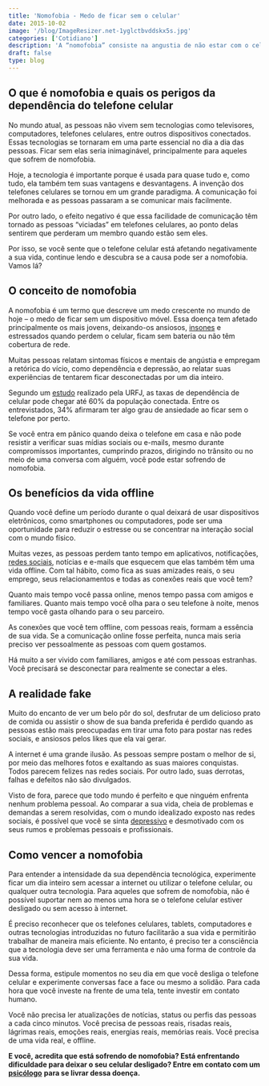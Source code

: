 ```yaml
---
title: 'Nomofobia - Medo de ficar sem o celular'
date: 2015-10-02
image: '/blog/ImageResizer.net-1yglctbvddskx5s.jpg'
categories: ['Cotidiano']
description: 'A “nomofobia” consiste na angustia de não estar com o celular próximo, fazendo a pessoa sentir sintomas como angustia, ansiedade, desamparo, impotência...'
draft: false
type: blog
---
```


## **O que é nomofobia e quais os perigos da dependência do telefone celular**

No mundo atual, as pessoas não vivem sem tecnologias como televisores, computadores, telefones celulares, entre outros dispositivos conectados. Essas tecnologias se tornaram em uma parte essencial no dia a dia das pessoas. Ficar sem elas seria inimaginável, principalmente para aqueles que sofrem de nomofobia.

Hoje, a tecnologia é importante porque é usada para quase tudo e, como tudo, ela também tem suas vantagens e desvantagens. A invenção dos telefones celulares se tornou em um grande paradigma. A comunicação foi melhorada e as pessoas passaram a se comunicar mais facilmente.

Por outro lado, o efeito negativo é que essa facilidade de comunicação têm tornado as pessoas “viciadas” em telefones celulares, ao ponto delas sentirem que perderam um membro quando estão sem eles.

Por isso, se você sente que o telefone celular está afetando negativamente a sua vida, continue lendo e descubra se a causa pode ser a nomofobia. Vamos lá?

## **O conceito de nomofobia**

A nomofobia é um termo que descreve um medo crescente no mundo de hoje – o medo de ficar sem um dispositivo móvel. Essa doença tem afetado principalmente os mais jovens, deixando-os ansiosos, [insones](/diminuir-a-insonia/) e estressados quando perdem o celular, ficam sem bateria ou não têm cobertura de rede.

Muitas pessoas relatam sintomas físicos e mentais de angústia e empregam a retórica do vício, como dependência e depressão, ao relatar suas experiências de tentarem ficar desconectadas por um dia inteiro.

Segundo um [estudo](https://veja.abril.com.br/blog/letra-de-medico/nomofobia-a-dependencia-do-telefone-celular-este-e-o-seu-caso/) realizado pela URFJ, as taxas de dependência de celular pode chegar até 60% da população conectada. Entre os entrevistados, 34% afirmaram ter algo grau de ansiedade ao ficar sem o telefone por perto.

Se você entra em pânico quando deixa o telefone em casa e não pode resistir a verificar suas mídias sociais ou e-mails, mesmo durante compromissos importantes, cumprindo prazos, dirigindo no trânsito ou no meio de uma conversa com alguém, você pode estar sofrendo de nomofobia.

## **Os benefícios da vida offline**

Quando você define um período durante o qual deixará de usar dispositivos eletrônicos, como smartphones ou computadores, pode ser uma oportunidade para reduzir o estresse ou se concentrar na interação social com o mundo físico.

Muitas vezes, as pessoas perdem tanto tempo em aplicativos, notificações, [redes sociais](/como-utilizar-as-redes-sociais-sem-perder-a-produtividade/), notícias e e-mails que esquecem que elas também têm uma vida offline. Com tal hábito, como fica as suas amizades reais, o seu emprego, seus relacionamentos e todas as conexões reais que você tem?

Quanto mais tempo você passa online, menos tempo passa com amigos e familiares. Quanto mais tempo você olha para o seu telefone à noite, menos tempo você gasta olhando para o seu parceiro.

As conexões que você tem offline, com pessoas reais, formam a essência de sua vida. Se a comunicação online fosse perfeita, nunca mais seria preciso ver pessoalmente as pessoas com quem gostamos.

Há muito a ser vivido com familiares, amigos e até com pessoas estranhas. Você precisará se desconectar para realmente se conectar a eles.

## **A realidade fake**

Muito do encanto de ver um belo pôr do sol, desfrutar de um delicioso prato de comida ou assistir o show de sua banda preferida é perdido quando as pessoas estão mais preocupadas em tirar uma foto para postar nas redes sociais, e ansiosos pelos likes que ela vai gerar.

A internet é uma grande ilusão. As pessoas sempre postam o melhor de si, por meio das melhores fotos e exaltando as suas maiores conquistas. Todos parecem felizes nas redes sociais. Por outro lado, suas derrotas, falhas e defeitos não são divulgados.

Visto de fora, parece que todo mundo é perfeito e que ninguém enfrenta nenhum problema pessoal. Ao comparar a sua vida, cheia de problemas e demandas a serem resolvidas, com o mundo idealizado exposto nas redes sociais, é possível que você se sinta [depressivo](/8-sintomas-de-depressao-que-voce-precisa-reconhecer/) e desmotivado com os seus rumos e problemas pessoais e profissionais.

## **Como vencer a nomofobia**

Para entender a intensidade da sua dependência tecnológica, experimente ficar um dia inteiro sem acessar a internet ou utilizar o telefone celular, ou qualquer outra tecnologia. Para aqueles que sofrem de nomofobia, não é possível suportar nem ao menos uma hora se o telefone celular estiver desligado ou sem acesso à internet.

É preciso reconhecer que os telefones celulares, tablets, computadores e outras tecnologias introduzidas no futuro facilitarão a sua vida e permitirão trabalhar de maneira mais eficiente. No entanto, é preciso ter a consciência que a tecnologia deve ser uma ferramenta e não uma forma de controle da sua vida.

Dessa forma, estipule momentos no seu dia em que você desliga o telefone celular e experimente conversas face a face ou mesmo a solidão. Para cada hora que você investe na frente de uma tela, tente investir em contato humano.

Você não precisa ler atualizações de notícias, status ou perfis das pessoas a cada cinco minutos. Você precisa de pessoas reais, risadas reais, lágrimas reais, emoções reais, energias reais, memórias reais. Você precisa de uma vida real, e offline.

**E você, acredita que está sofrendo de nomofobia? Está enfrentando dificuldade para deixar o seu celular desligado? Entre em contato com um** [**psicólogo**](/contato/) **para se livrar dessa doença.**
